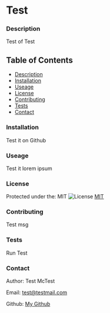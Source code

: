 # Test

### Description

Test of Test

## Table of Contents

- [Description](#description)
- [Installation](#installation)
- [Useage](#useage)
- [License](#license)
- [Contributing](#contributing)
- [Tests](#tests)
- [Contact](#Contact)

### Installation

Test it on Github

### Useage

Test it lorem ipsum

### License

Protected under the: MIT ![License](https://img.shields.io/badge/License-MIT-yellow.svg) [MIT](https://opensource.org/licenses/MIT)

### Contributing

Test msg

### Tests

Run Test

### Contact

Author: Test McTest

Email: test@testmail.com

Github: [My Github](https://github.com/test)
